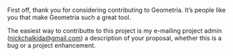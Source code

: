 First off, thank you for considering contributing to Geometria. It’s people like you that make Geometria such a great tool.

The easiest way to contributte to this project is my e-mailing project admin (nickchalkida@gmail.com) a description of your proposal, whether this is a bug or a project enhancement.
